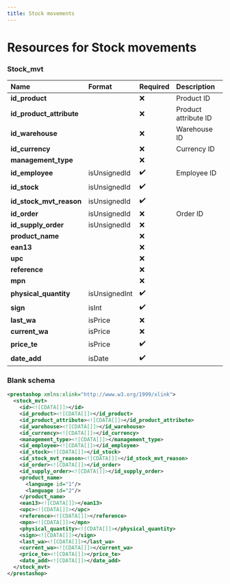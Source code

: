 ```yaml
---
title: Stock movements
---
```


# Resources for Stock movements

### Stock_mvt

|           Name           |    Format     | Required |     Description      |
| :----------------------- | :------------ | :------- | :------------------- |
| **id_product**           |               | ❌        | Product ID           |
| **id_product_attribute** |               | ❌        | Product attribute ID |
| **id_warehouse**         |               | ❌        | Warehouse ID         |
| **id_currency**          |               | ❌        | Currency ID          |
| **management_type**      |               | ❌        |                      |
| **id_employee**          | isUnsignedId  | ✔️       | Employee ID          |
| **id_stock**             | isUnsignedId  | ✔️       |                      |
| **id_stock_mvt_reason**  | isUnsignedId  | ✔️       |                      |
| **id_order**             | isUnsignedId  | ❌        | Order ID             |
| **id_supply_order**      | isUnsignedId  | ❌        |                      |
| **product_name**         |               | ❌        |                      |
| **ean13**                |               | ❌        |                      |
| **upc**                  |               | ❌        |                      |
| **reference**            |               | ❌        |                      |
| **mpn**                  |               | ❌        |                      |
| **physical_quantity**    | isUnsignedInt | ✔️       |                      |
| **sign**                 | isInt         | ✔️       |                      |
| **last_wa**              | isPrice       | ❌        |                      |
| **current_wa**           | isPrice       | ❌        |                      |
| **price_te**             | isPrice       | ✔️       |                      |
| **date_add**             | isDate        | ✔️       |                      |


### Blank schema

```xml
<prestashop xmlns:xlink="http://www.w3.org/1999/xlink">
  <stock_mvt>
    <id><![CDATA[]]></id>
    <id_product><![CDATA[]]></id_product>
    <id_product_attribute><![CDATA[]]></id_product_attribute>
    <id_warehouse><![CDATA[]]></id_warehouse>
    <id_currency><![CDATA[]]></id_currency>
    <management_type><![CDATA[]]></management_type>
    <id_employee><![CDATA[]]></id_employee>
    <id_stock><![CDATA[]]></id_stock>
    <id_stock_mvt_reason><![CDATA[]]></id_stock_mvt_reason>
    <id_order><![CDATA[]]></id_order>
    <id_supply_order><![CDATA[]]></id_supply_order>
    <product_name>
      <language id="1"/>
      <language id="2"/>
    </product_name>
    <ean13><![CDATA[]]></ean13>
    <upc><![CDATA[]]></upc>
    <reference><![CDATA[]]></reference>
    <mpn><![CDATA[]]></mpn>
    <physical_quantity><![CDATA[]]></physical_quantity>
    <sign><![CDATA[]]></sign>
    <last_wa><![CDATA[]]></last_wa>
    <current_wa><![CDATA[]]></current_wa>
    <price_te><![CDATA[]]></price_te>
    <date_add><![CDATA[]]></date_add>
  </stock_mvt>
</prestashop>
```

